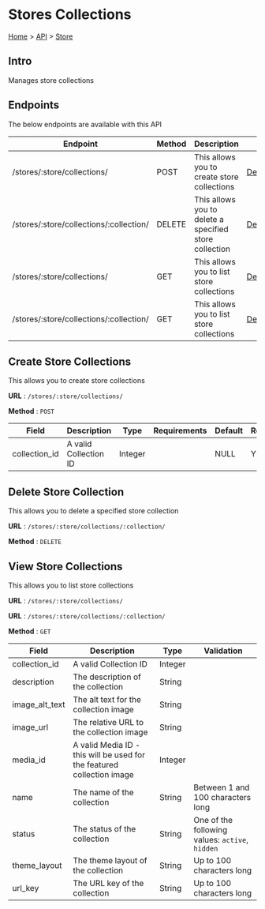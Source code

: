 # Stores Collections
[Home](../../index.md) > [API](../index.md) > [Store](index.md)
## Intro
Manages store collections
## Endpoints
The below endpoints are available with this API

| Endpoint | Method | Description | |
| --- | --- | --- | --- |
| /stores/:store/collections/ | POST | This allows you to create store collections | [Details](#create-store-collections) |
| /stores/:store/collections/:collection/ | DELETE | This allows you to delete a specified store collection | [Details](#delete-store-collection) |
| /stores/:store/collections/ | GET | This allows you to list store collections | [Details](#view-store-collections) |
| /stores/:store/collections/:collection/ | GET | This allows you to list store collections | [Details](#view-store-collections) |

## Create Store Collections
This allows you to create store collections

**URL** : `/stores/:store/collections/`

**Method** : `POST`

| Field | Description | Type | Requirements | Default | Required? | Conditional? |
| --- | --- | --- | --- | --- | --- | --- |
| collection_id | A valid Collection ID | Integer |  | NULL | Y | N |

## Delete Store Collection
This allows you to delete a specified store collection

**URL** : `/stores/:store/collections/:collection/`

**Method** : `DELETE`

## View Store Collections
This allows you to list store collections

**URL** : `/stores/:store/collections/`

**URL** : `/stores/:store/collections/:collection/`

**Method** : `GET`

| Field | Description | Type | Validation |
| --- | --- | --- | --- |
| collection_id | A valid Collection ID | Integer |  |
| description | The description of the collection | String |  |
| image_alt_text | The alt text for the collection image | String |  |
| image_url | The relative URL to the collection image | String |  |
| media_id | A valid Media ID - this will be used for the featured collection image | Integer |  |
| name | The name of the collection | String | Between 1 and 100 characters long |
| status | The status of the collection | String | One of the following values: `active`, `hidden` |
| theme_layout | The theme layout of the collection | String | Up to 100 characters long |
| url_key | The URL key of the collection | String | Up to 100 characters long |
